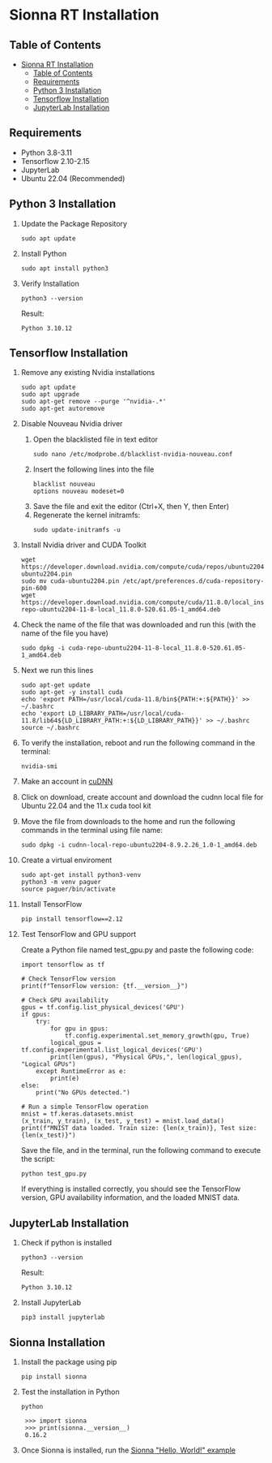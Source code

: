 # Sionna RT Installation

## Table of Contents
- [Sionna RT Installation](#sionna-rt-installation)
  - [Table of Contents](#table-of-contents)
  - [Requirements](#requirements)
  - [Python 3 Installation](#python-3-installation)
  - [Tensorflow Installation](#tensorflow-installation)
  - [JupyterLab Installation](#jupyterlab-installation)

## Requirements
- Python 3.8-3.11
- Tensorflow 2.10-2.15
- JupyterLab
- Ubuntu 22.04 (Recommended)

## Python 3 Installation

1. Update the Package Repository
   
   ```
   sudo apt update
   ```
2. Install Python
   ```
   sudo apt install python3
   ```
3. Verify Installation
   ```
   python3 --version
   ```
   Result:
   ```
   Python 3.10.12
   ```

## Tensorflow Installation

1. Remove any existing Nvidia installations
   ```
   sudo apt update
   sudo apt upgrade
   sudo apt-get remove --purge '^nvidia-.*'
   sudo apt-get autoremove
   ```
2.  Disable Nouveau Nvidia driver
   
    1. Open the blacklisted file in text editor
        ```
        sudo nano /etc/modprobe.d/blacklist-nvidia-nouveau.conf
        ```
    2. Insert the following lines into the file
        ```
        blacklist nouveau
        options nouveau modeset=0
        ```
    3. Save the file and exit the editor (Ctrl+X, then Y, then Enter)
    4. Regenerate the kernel initramfs:
        ```
        sudo update-initramfs -u
        ```
3.  Install Nvidia driver and CUDA Toolkit
    ```
    wget https://developer.download.nvidia.com/compute/cuda/repos/ubuntu2204/x86_64/cuda-ubuntu2204.pin
    sudo mv cuda-ubuntu2204.pin /etc/apt/preferences.d/cuda-repository-pin-600
    wget https://developer.download.nvidia.com/compute/cuda/11.8.0/local_installers/cuda-repo-ubuntu2204-11-8-local_11.8.0-520.61.05-1_amd64.deb
    ```
    
4. Check the name of the file that was downloaded and run this (with the name of the file you have)
    ```
    sudo dpkg -i cuda-repo-ubuntu2204-11-8-local_11.8.0-520.61.05-1_amd64.deb
    ```
4.  Next we run this lines
    ```
    sudo apt-get update
    sudo apt-get -y install cuda
    echo 'export PATH=/usr/local/cuda-11.8/bin${PATH:+:${PATH}}' >> ~/.bashrc
    echo 'export LD_LIBRARY_PATH=/usr/local/cuda-11.8/lib64${LD_LIBRARY_PATH:+:${LD_LIBRARY_PATH}}' >> ~/.bashrc
    source ~/.bashrc
    ```
5. To verify the installation, reboot and run the following command in the terminal:
   ```
   nvidia-smi
   ```

6. Make an account in [cuDNN](https://developer.nvidia.com/cudnn?source=post_page-----250429035e63--------------------------------)
7. Click on download, create account and download the cudnn local file for Ubuntu 22.04 and the 11.x cuda tool kit
8. Move the file from downloads to the home and run the following commands in the terminal using file name:
   ```
   sudo dpkg -i cudnn-local-repo-ubuntu2204-8.9.2.26_1.0-1_amd64.deb

   ```
9.  Create a virtual enviroment
    ```
    sudo apt-get install python3-venv
    python3 -m venv paguer
    source paguer/bin/activate
    ```

10. Install TensorFlow
    ```
    pip install tensorflow==2.12
    ```

11. Test TensorFlow and GPU support
    
    Create a Python file named test_gpu.py and paste the following code:
    ```
    import tensorflow as tf

    # Check TensorFlow version
    print(f"TensorFlow version: {tf.__version__}")

    # Check GPU availability
    gpus = tf.config.list_physical_devices('GPU')
    if gpus:
        try:
            for gpu in gpus:
                tf.config.experimental.set_memory_growth(gpu, True)
            logical_gpus = tf.config.experimental.list_logical_devices('GPU')
            print(len(gpus), "Physical GPUs,", len(logical_gpus), "Logical GPUs")
        except RuntimeError as e:
            print(e)
    else:
        print("No GPUs detected.")

    # Run a simple TensorFlow operation
    mnist = tf.keras.datasets.mnist
    (x_train, y_train), (x_test, y_test) = mnist.load_data()
    print(f"MNIST data loaded. Train size: {len(x_train)}, Test size: {len(x_test)}")
    ```

    Save the file, and in the terminal, run the following command to execute the script:

    ```
    python test_gpu.py
    ```

    If everything is installed correctly, you should see the TensorFlow version, GPU availability information, and the loaded MNIST data.

## JupyterLab Installation
1. Check if python is installed
      ```
   python3 --version
   ```
   Result:
   ```
   Python 3.10.12
   ```
2. Install JupyterLab
   ```
   pip3 install jupyterlab
   ```

## Sionna Installation
1. Install the package using pip
   ```
   pip install sionna
   ```

2. Test the installation in Python
   ```
   python
   ```
   ```
    >>> import sionna
    >>> print(sionna.__version__)
    0.16.2
   ```
3. Once Sionna is installed, run the [Sionna "Hello, World!" example](https://nvlabs.github.io/sionna/examples/Hello_World.html)